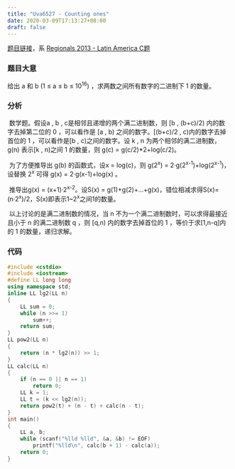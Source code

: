 ```yaml
---
title: "Uva6527 - Counting ones"
date: 2020-03-09T17:13:27+08:00
draft: false
---
```


[题目链接](https://www.e-olymp.com/en/problems/6583)，系 [Regionals 2013 - Latin America C题](https://icpcarchive.ecs.baylor.edu/index.php?option=onlinejudge&page=show_problem&problem=4538)

### 题目大意

给出 a 和 b (1 ≤ a ≤ b ≤ 10<sup>16</sup>) ，求两数之间所有数字的二进制下 1 的数量。

### 分析

​	数学题。假设a , b , c是相邻且递增的两个满二进制数，则 [b , (b+c)/2) 内的数字去掉第二位的 0 ，可以看作是 [a , b) 之间的数字。[(b+c)/2 , c)内的数字去掉首位的 1 ，可以看作是[b , c)之间的数字。设 k , n 为两个相邻的满二进制数，g(n) 表示[k , n)之间 1 的数量，则 g(c) = g(c/2)*2+log(c/2)。

​	为了方便推导出 g(b) 的函数式，设x = log(c)，则 g(2<sup>x</sup>) = 2·g(2<sup>x-1</sup>)+log(2<sup>x-1</sup>)，设替换 2<sup>x</sup> 可得 g(x) = 2·g(x-1)+log(x) 。

​	推导出g(x) = (x+1)·2<sup>x-2</sup>。设S(x) = g(1)+g(2)+...+g(x)，错位相减求得S(x)=(n·2<sup>x</sup>)/2，S(x)即表示1~2<sup>x</sup>之间1的数量。

​	以上讨论的是满二进制数的情况，当 n 不为一个满二进制数时，可以求得最接近且小于 n 的满二进制数 q ，则 [q,n) 内的数字去掉首位的 1 ，等价于求[1,n-q]内的 1 的数量，递归求解。

### 代码

```c++
#include <cstdio>
#include <iostream>
#define LL long long
using namespace std;
inline LL lg2(LL n)
{
    LL sum = 0;
    while (n >>= 1)
        sum++;
    return sum;
}
LL pow2(LL n)
{
    return (n * lg2(n)) >> 1;
}
LL calc(LL n)
{
    if (n == 0 || n == 1)
        return 0;
    LL k = 1;
    LL t = (k << lg2(n));
    return pow2(t) + (n - t) + calc(n - t);
}
int main()
{
    LL a, b;
    while (scanf("%lld %lld", &a, &b) != EOF)
        printf("%lld\n", calc(b + 1) - calc(a));
    return 0;
}
```

